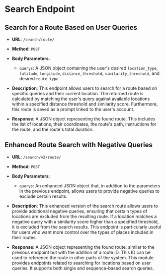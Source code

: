 # Search Endpoint

## **Search for a Route Based on User Queries**

- **URL**: `/search/route/`
- **Method**: `POST`
- **Body Parameters**: 
  - `querys`: A JSON object containing the user's desired `location_type`, `latitude`, `longitude`, `distance_threshold`, `similarity_threshold`, and desired `route_type`.
- **Description**: 
  This endpoint allows users to search for a route based on specific queries and their current location. The returned route is calculated by matching the user's query against available locations within a specified distance threshold and similarity score. Furthermore, this route is saved as a prompt linked to the user's account.
  
- **Response**: 
  A JSON object representing the found route. This includes the list of locations, their coordinates, the route's path, instructions for the route, and the route's total duration.

## **Enhanced Route Search with Negative Queries**

- **URL**: `/search/v2/route/`
- **Method**: `POST`
- **Body Parameters**: 
  - `querys`: An enhanced JSON object that, in addition to the parameters in the previous endpoint, allows users to provide negative queries to exclude certain results.
- **Description**: 
  This enhanced version of the search route allows users to provide additional negative queries, ensuring that certain types of locations are excluded from the resulting route. If a location matches a negative query with a similarity score higher than a specified threshold, it is excluded from the search results. This endpoint is particularly useful for users who want more control over the types of places included in their routes.
  
- **Response**: 
  A JSON object representing the found route, similar to the previous endpoint but with the addition of a route ID. This ID can be used to reference the route in other parts of the system.
This module provides endpoints related to searching for locations based on user queries. It supports both single and sequence-based search queries.
